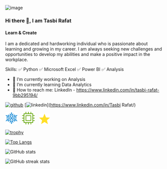 ![image](https://github.com/TasbiRafat/TasbiRafat/assets/64586380/c55e576e-52b9-4ee6-a5ba-ada0dd4d582b)

### Hi there 👋, I am Tasbi Rafat
#### Learn & Create

I am a dedicated and hardworking individual who is passionate about learning and growing in my career. I am always seeking new challenges and opportunities to develop my abilities and make a positive impact in the workplace.

Skills: ✅ Python
        ✅ Microsoft Excel 
        ✅ Power BI
        ✅ Analysis

- 🔰 I’m currently working on Analysis 
- 🔰 I’m currently learning Data Analytics 
- 🔰 How to reach me: LinkedIn - https://www.linkedin.com/in/tasbi-rafat-9bb295194/ 


[<img src='https://cdn.jsdelivr.net/npm/simple-icons@3.0.1/icons/github.svg' alt='github' height='40'>](https://github.com/TasbiRafat)  [<img src='https://cdn.jsdelivr.net/npm/simple-icons@3.0.1/icons/linkedin.svg' alt='linkedin' height='40'>](https://www.linkedin.com/in/Tasbi Rafat/)  

<a href='https://archiveprogram.github.com/'><img src='https://raw.githubusercontent.com/acervenky/animated-github-badges/master/assets/acbadge.gif' width='40' height='40'></a> <a href='https://docs.github.com/en/developers'><img src='https://raw.githubusercontent.com/acervenky/animated-github-badges/master/assets/devbadge.gif' width='40' height='40'></a> <a href='https://stars.github.com/'><img src='https://raw.githubusercontent.com/acervenky/animated-github-badges/master/assets/starbadge.gif' width='35' height='35'></a> 

[![trophy](https://github-profile-trophy.vercel.app/?username=TasbiRafat)](https://github.com/ryo-ma/github-profile-trophy)

[![Top Langs](https://github-readme-stats.vercel.app/api/top-langs/?username=TasbiRafat)](https://github.com/anuraghazra/github-readme-stats)

![GitHub stats](https://github-readme-stats.vercel.app/api?username=TasbiRafat&show_icons=true)  

![GitHub streak stats](https://streak-stats.demolab.com/?user=TasbiRafat)  

